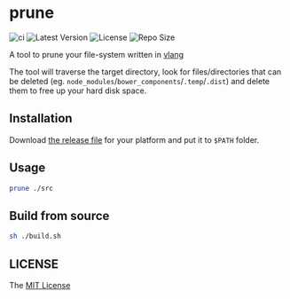 # prune

![ci](https://github.com/axetroy/prune/workflows/ci/badge.svg)
![Latest Version](https://img.shields.io/github/v/release/axetroy/prune.svg)
![License](https://img.shields.io/github/license/axetroy/prune.svg)
![Repo Size](https://img.shields.io/github/repo-size/axetroy/prune.svg)

A tool to prune your file-system written in [vlang](https://github.com/vlang/v)

The tool will traverse the target directory, look for files/directories that can be deleted (eg. `node_modules`/`bower_components`/`.temp`/`.dist`) and delete them to free up your hard disk space.

## Installation

Download [the release file](https://github.com/axetroy/prune/releases) for your platform and put it to `$PATH` folder.

## Usage

```sh
prune ./src
```

## Build from source

```sh
sh ./build.sh
```

## LICENSE

The [MIT License](LICENSE)
